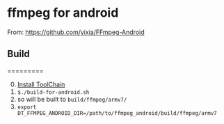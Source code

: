 ffmpeg for android
=========

From: https://github.com/yixia/FFmpeg-Android


## Build
=========

0. [Install ToolChain](https://github.com/peterfuture/dttv-android/wiki/1-%E5%AE%89%E8%A3%85android-arm%E4%BA%A4%E5%8F%89%E7%BC%96%E8%AF%91%E9%93%BE)
1. `$./build-for-android.sh`
2. so will be built to `build/ffmpeg/armv7/`
3. `export DT_FFMPEG_ANDROID_DIR=/path/to/ffmpeg_android/build/ffmpeg/armv7`
